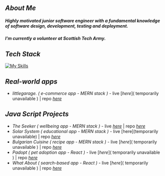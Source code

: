 ## *About Me*


##### *Highly motivated junior software engineer with a fundamental knowledge of software design, development, testing and deployment.*
##### *I’m currently a volunteer at Scottish Tech Army.*
   
## *Tech Stack*


[![My Skills](https://skillicons.dev/icons?i=figma,html,js,css,bootstrap,react,express,nodejs,mongodb,postgres,mysql,java,git,docker,aws&theme=light)](https://skillicons.dev)

## *Real-world apps*
- *littlegarage. ( e-commerce app - MERN stack ) -* live [_here_]( temporarily unavailable ) | repo [_here_]( https://github.com/gergacio/LittleGarage )

## *Java Script Projects*
- *The Seeker ( wellbeing app - MERN stack ) -* live [_here_]( http://theseeker.s3-website.eu-west-2.amazonaws.com/ ) | repo [_here_](https://github.com/gergacio/TheSeeker)
- *Solar System ( educational app - MERN stack ) -* live [here](temporarily unavailable) | repo [_here_](https://github.com/gergacio/SolarSystemApp)
- *Bulgarian Cuisine ( recipe app - MERN stack ) -* live [_here_]( temporarily unavailable ) | repo [_here_](https://github.com/gergacio/BulgarianCuisineApp)
- *Padopt ( pet adoption app - React ) -* live [_here_]( temporarily unavailable ) | repo [_here_](https://github.com/gergacio/Padopt)
- *What About ( search-based app - React ) -* live [_here_]( temporarily unavailable ) | repo [_here_](https://github.com/gergacio/WhatAbout)
<!--

   <img src="https://github.com/devicons/devicon/blob/master/icons/html5/html5-original.svg" title="HTML5" alt="HTML" width="40" height="40"/>&nbsp;
  <img src="https://github.com/devicons/devicon/blob/master/icons/javascript/javascript-original.svg" title="JavaScript" alt="JavaScript" width="40" height="40"/>&nbsp;
    <img src="https://github.com/devicons/devicon/blob/master/icons/css3/css3-plain-wordmark.svg"  title="CSS3" alt="CSS" width="40" height="40"/>&nbsp;
      <img src="https://github.com/devicons/devicon/blob/master/icons/react/react-original-wordmark.svg" title="React" alt="React" width="40" height="40"/>&nbsp;
    
  <img src="https://github.com/devicons/devicon/blob/master/icons/nodejs/nodejs-original-wordmark.svg" title="NodeJS" alt="NodeJS" width="40" height="40"/>&nbsp;
  <img src="https://github.com/devicons/devicon/blob/master/icons/mysql/mysql-original-wordmark.svg" title="MySQL"  alt="MySQL" width="40" height="40"/>&nbsp;

  <img src="https://github.com/devicons/devicon/blob/master/icons/amazonwebservices/amazonwebservices-plain-wordmark.svg" title="AWS" alt="AWS" width="40" height="40"/>&nbsp;
  <img src="https://github.com/devicons/devicon/blob/master/icons/git/git-original-wordmark.svg" title="Git" **alt="Git" width="40" height="40"/>
</div>

**gergacio/gergacio** is a ✨ _special_ ✨ repository because its `README.md` (this file) appears on your GitHub profile.

Here are some ideas to get you started:

- 🔭 I’m currently working on ...
- 🌱 I’m currently learning ...
- 👯 I’m looking to collaborate on ...
- 🤔 I’m looking for help with ...
- 💬 Ask me about ...
- 📫 How to reach me: ...
- 😄 Pronouns: ...
- ⚡ Fun fact: ...
-->


